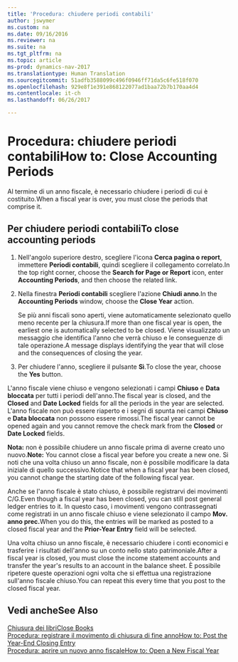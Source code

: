 ```yaml
---
title: 'Procedura: chiudere periodi contabili'
author: jswymer
ms.custom: na
ms.date: 09/16/2016
ms.reviewer: na
ms.suite: na
ms.tgt_pltfrm: na
ms.topic: article
ms-prod: dynamics-nav-2017
ms.translationtype: Human Translation
ms.sourcegitcommit: 51adfb3588099c496f0946ff71da5c6fe518f070
ms.openlocfilehash: 929e8f1e391e868122077ad1baa72b7b170aa4d4
ms.contentlocale: it-ch
ms.lasthandoff: 06/26/2017

---
```

# <a name="how-to-close-accounting-periods"></a><span data-ttu-id="c3d60-102">Procedura: chiudere periodi contabili</span><span class="sxs-lookup"><span data-stu-id="c3d60-102">How to: Close Accounting Periods</span></span>
<span data-ttu-id="c3d60-103">Al termine di un anno fiscale, è necessario chiudere i periodi di cui è costituito.</span><span class="sxs-lookup"><span data-stu-id="c3d60-103">When a fiscal year is over, you must close the periods that comprise it.</span></span>

## <a name="to-close-accounting-periods"></a><span data-ttu-id="c3d60-104">Per chiudere periodi contabili</span><span class="sxs-lookup"><span data-stu-id="c3d60-104">To close accounting periods</span></span>
1. <span data-ttu-id="c3d60-105">Nell'angolo superiore destro, scegliere l'icona **Cerca pagina o report**, immettere **Periodi contabili**, quindi scegliere il collegamento correlato.</span><span class="sxs-lookup"><span data-stu-id="c3d60-105">In the top right corner, choose the **Search for Page or Report** icon, enter **Accounting Periods**, and then choose the related link.</span></span>
2. <span data-ttu-id="c3d60-106">Nella finestra **Periodi contabili** scegliere l'azione **Chiudi anno**.</span><span class="sxs-lookup"><span data-stu-id="c3d60-106">In the **Accounting Periods** window, choose the **Close Year** action.</span></span>

    <span data-ttu-id="c3d60-107">Se più anni fiscali sono aperti, viene automaticamente selezionato quello meno recente per la chiusura.</span><span class="sxs-lookup"><span data-stu-id="c3d60-107">If more than one fiscal year is open, the earliest one is automatically selected to be closed.</span></span> <span data-ttu-id="c3d60-108">Viene visualizzato un messaggio che identifica l'anno che verrà chiuso e le conseguenze di tale operazione.</span><span class="sxs-lookup"><span data-stu-id="c3d60-108">A message displays identifying the year that will close and the consequences of closing the year.</span></span>
3. <span data-ttu-id="c3d60-109">Per chiudere l'anno, scegliere il pulsante **Sì**.</span><span class="sxs-lookup"><span data-stu-id="c3d60-109">To close the year, choose the **Yes** button.</span></span>

<span data-ttu-id="c3d60-110">L'anno fiscale viene chiuso e vengono selezionati i campi **Chiuso** e **Data bloccata** per tutti i periodi dell'anno.</span><span class="sxs-lookup"><span data-stu-id="c3d60-110">The fiscal year is closed, and the **Closed** and **Date Locked** fields for all the periods in the year are selected.</span></span> <span data-ttu-id="c3d60-111">L'anno fiscale non può essere riaperto e i segni di spunta nei campi **Chiuso** e **Data bloccata** non possono essere rimossi.</span><span class="sxs-lookup"><span data-stu-id="c3d60-111">The fiscal year cannot be opened again and you cannot remove the check mark from the **Closed** or **Date Locked** fields.</span></span>

<span data-ttu-id="c3d60-112">**Nota:** non è possibile chiudere un anno fiscale prima di averne creato uno nuovo.</span><span class="sxs-lookup"><span data-stu-id="c3d60-112">**Note:** You cannot close a fiscal year before you create a new one.</span></span> <span data-ttu-id="c3d60-113">Si noti che una volta chiuso un anno fiscale, non è possibile modificare la data iniziale di quello successivo.</span><span class="sxs-lookup"><span data-stu-id="c3d60-113">Notice that when a fiscal year has been closed, you cannot change the starting date of the following fiscal year.</span></span>

<span data-ttu-id="c3d60-114">Anche se l'anno fiscale è stato chiuso, è possibile registrarvi dei movimenti C/G.</span><span class="sxs-lookup"><span data-stu-id="c3d60-114">Even though a fiscal year has been closed, you can still post general ledger entries to it.</span></span> <span data-ttu-id="c3d60-115">In questo caso, i movimenti vengono contrassegnati come registrati in un anno fiscale chiuso e viene selezionato il campo **Mov. anno prec.**</span><span class="sxs-lookup"><span data-stu-id="c3d60-115">When you do this, the entries will be marked as posted to a closed fiscal year and the **Prior-Year Entry** field will be selected.</span></span>

<span data-ttu-id="c3d60-116">Una volta chiuso un anno fiscale, è necessario chiudere i conti economici e trasferire i risultati dell'anno su un conto nello stato patrimoniale.</span><span class="sxs-lookup"><span data-stu-id="c3d60-116">After a fiscal year is closed, you must close the income statement accounts and transfer the year's results to an account in the balance sheet.</span></span> <span data-ttu-id="c3d60-117">È possibile ripetere queste operazioni ogni volta che si effettua una registrazione sull'anno fiscale chiuso.</span><span class="sxs-lookup"><span data-stu-id="c3d60-117">You can repeat this every time that you post to the closed fiscal year.</span></span>

## <a name="see-also"></a><span data-ttu-id="c3d60-118">Vedi anche</span><span class="sxs-lookup"><span data-stu-id="c3d60-118">See Also</span></span>
[<span data-ttu-id="c3d60-119">Chiusura dei libri</span><span class="sxs-lookup"><span data-stu-id="c3d60-119">Close Books</span></span>](year-close-books.md)  
[<span data-ttu-id="c3d60-120">Procedura: registrare il movimento di chiusura di fine anno</span><span class="sxs-lookup"><span data-stu-id="c3d60-120">How to: Post the Year-End Closing Entry</span></span>](year-how-post-year-end-close-entry.md)  
[<span data-ttu-id="c3d60-121">Procedura: aprire un nuovo anno fiscale</span><span class="sxs-lookup"><span data-stu-id="c3d60-121">How to: Open a New Fiscal Year</span></span>](finance-setup-how-open-new-fiscal-year.md)

